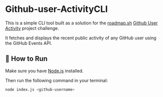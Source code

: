# Github-user-ActivityCLI

This is a simple CLI tool built as a solution for the [roadmap.sh](https://roadmap.sh) [Github User Activity](https://roadmap.sh/projects/github-user-activity) project challenge.

It fetches and displays the recent public activity of any GitHub user using the GitHub Events API.

## 🔧 How to Run

Make sure you have [Node.js](https://nodejs.org/) installed.

Then run the following command in your terminal:

```bash
node index.js <github-username>

